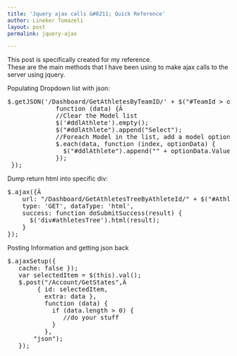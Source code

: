 ```yaml
---
title: 'Jquery ajax calls &#8211; Quick Reference'
author: Lineker Tomazeli
layout: post
permalink: jquery-ajax

---
```

This post is specifically created for my reference.  
These are the main methods that I have been using to make ajax calls to the server using jquery.

Populating Dropdown list with json:

<pre class="prettyprint linenums">$.getJSON('/Dashboard/GetAthletesByTeamID/' + $("#TeamId &gt; option:selected").attr("value"),Â 
             function (data) {Â 
             //Clear the Model list
             $('#ddlAthlete').empty();
             $("#ddlAthlete").append("Select");
             //Foreach Model in the list, add a model option from the data returned
             $.each(data, function (index, optionData) {
               $("#ddlAthlete").append("" + optionData.Value + "");
             });
 });</pre>

Dump return html into specific div:

<pre class="prettyprint linenums">$.ajax({Â 
    url: "/Dashboard/GetAthletesTreeByAthleteId/" + $("#AthleteId &gt; option:selected").attr("value"),
    type: 'GET', dataType: 'html',
    success: function doSubmitSuccess(result) {
      $('div#athletesTree').html(result);
    }
});</pre>

Posting Information and getting json back

<pre class="prettyprint linenums">$.ajaxSetup({
   cache: false });
   var selectedItem = $(this).val();
   $.post("/Account/GetStates",Â 
        { id: selectedItem,
          extra: data },
          function (data) {
            if (data.length &gt; 0) {
               //do your stuff
            }
          },
       "json");
   });</pre>

